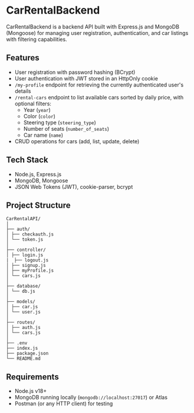 # CarRentalBackend

CarRentalBackend is a backend API built with Express.js and MongoDB (Mongoose) for managing user registration, authentication, and car listings with filtering capabilities.

## Features
- User registration with password hashing (BCrypt)
- User authentication with JWT stored in an HttpOnly cookie
- `/my-profile` endpoint for retrieving the currently authenticated user's details
- `/rental-cars` endpoint to list available cars sorted by daily price, with optional filters:
  - Year (`year`)
  - Color (`color`)
  - Steering type (`steering_type`)
  - Number of seats (`number_of_seats`)
  - Car name (`name`)
- CRUD operations for cars (add, list, update, delete)

## Tech Stack
- Node.js, Express.js
- MongoDB, Mongoose
- JSON Web Tokens (JWT), cookie-parser, bcrypt

## Project Structure
```
CarRentalAPI/
│
├── auth/
│ ├── checkauth.js
│ └── token.js
│
├── controller/
│ ├── login.js
|  ├── logout.js
│ ├── signup.js
│ ├── myProfile.js
│ └── cars.js
│
├── database/
│ └── db.js
│
├── models/
│ ├── car.js
│ └── user.js
│
├── routes/
│ ├── auth.js
│ └── cars.js
│
├── .env
├── index.js
├── package.json
└── README.md
```

## Requirements
- Node.js v18+
- MongoDB running locally (`mongodb://localhost:27017`) or Atlas
- Postman (or any HTTP client) for testing

